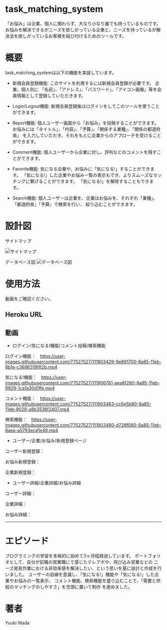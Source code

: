 # task_matching_system
「お悩み」は企業、個人に関わらず、大なり小なり誰でも持っているものです。　　
お悩みを解決できるがニーズを欲しがっている企業と、ニーズを持っているが解決法を欲しがっているお客様を結び付けるためのツールです。

# 概要
task_matching_systemは以下の機能を実装しています。

- 新規会員登録機能:
このサイトを利用するには新規会員登録が必要です。
企業、個人別に
「名前」、「アドレス」、「パスワード」、「アイコン画像」等を会員情報として登録していただきます。

- Login/Logout機能:
新規会員登録後はログインをしてこのツールを使うことができます。

- Report機能:
個人ユーザー画面から「お悩み」を投稿することができます。
お悩みには「タイトル」、「内容」、「予算」、「関係する業種」、「関係の都道府県」
を入力していただき、それをもとに企業からのアプローチを受けることができます。

- Comment機能:
個人ユーザーから企業に対し、評判などのコメントを残すことができます。

- Favorite機能:
気になる企業や、お悩みに「気になる!」することができます。
「気になる!」した企業やお悩み一覧の表示もでき、よりスムーズなマッチングに繋げることができます。
「気になる!」を解除することもできます。

- Search機能:
個人ユーザーは企業を、企業はお悩みを、それぞれ「業種」、「都道府県」「予算」で検索を行い、
絞り込むことができます。

# 設計図

サイトマップ

![サイトマップ](https://user-images.githubusercontent.com/77527527/111414172-d9f0b200-8722-11eb-8b93-36d933645d0d.png)



データベース図
![データベース図](https://user-images.githubusercontent.com/77527527/111414214-ec6aeb80-8722-11eb-8f6d-8f1d2e87bbae.png)




# 使用方法
動画をご確認ください。

## Heroku URL



## 動画
- ログイン/気になる!機能/コメント投稿/検索機能

ログイン機能：　https://user-images.githubusercontent.com/77527527/111903429-9e891700-8a85-11eb-8b1e-c3696319f82b.mp4

気になる!機能：　https://user-images.githubusercontent.com/77527527/111906781-aea8f280-8a95-11eb-9929-1ca1a30d1ffe.mp4

コメント機能：　https://user-images.githubusercontent.com/77527527/111903463-cc6e5b80-8a85-11eb-9029-a8b3536f2407.mp4

検索機能：　https://user-images.githubusercontent.com/77527527/111903480-d728f080-8a85-11eb-8aea-a5793ecd1e49.mp4


- ユーザー/企業/お悩み/新規登録ページ

ユーザー新規登録：

お悩み新規登録：

企業新規登録：


- ユーザー詳細/企業詳細/お悩み詳細

ユーザー詳細：

企業詳細：

お悩み詳細：

--------------------------------------------------------------------------------------------------------------------------------------------------------------------------------




# エピソード
プログラミングの学習を本格的に始めて3ヶ月程経過しています。
ポートフォリオとして、自分が前職の営業職にて感じたテレアポや、飛び込み営業などの
ニーズ発見作業における非効率感を解決したい、という思いを基に設計と作成を行いました。
ユーザーの目線を意識し、「気になる!」機能や「気になる!」した企業やお悩みの一覧表示、
コメント機能、検索機能を盛り込むことで、「需要と供給のマッチングのしやすさ」を念頭に置いて制作
を進めました。




# 著者
Yuuki Wada


